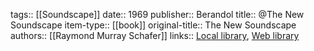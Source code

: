 tags:: [[Soundscape]]
date:: 1969
publisher:: Berandol
title:: @The New Soundscape
item-type:: [[book]]
original-title:: The New Soundscape
authors:: [[Raymond Murray Schafer]]
links:: [Local library](zotero://select/groups/2386895/items/B5TPHUHX), [Web library](https://www.zotero.org/groups/2386895/items/B5TPHUHX)
